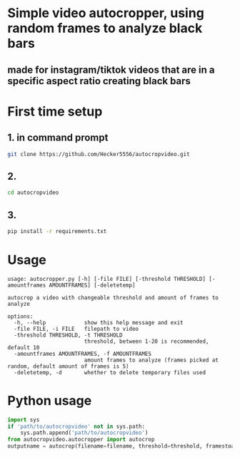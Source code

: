 # Simple video autocropper, using random frames to analyze black bars
## made for instagram/tiktok videos that are in a specific aspect ratio creating black bars

# First time setup
## 1. in command prompt
```bash
git clone https://github.com/Hecker5556/autocropvideo.git
```
## 2.
```bash
cd autocropvideo
```
## 3.
```bash
pip install -r requirements.txt
```

# Usage

```
usage: autocropper.py [-h] [-file FILE] [-threshold THRESHOLD] [-amountframes AMOUNTFRAMES] [-deletetemp]

autocrop a video with changeable threshold and amount of frames to analyze

options:
  -h, --help            show this help message and exit
  -file FILE, -i FILE   filepath to video
  -threshold THRESHOLD, -t THRESHOLD
                        threshold, between 1-20 is recommended, default 10
  -amountframes AMOUNTFRAMES, -f AMOUNTFRAMES
                        amount frames to analyze (frames picked at random, default amount of frames is 5)
  -deletetemp, -d       whether to delete temporary files used
```

# Python usage
```python
import sys
if 'path/to/autocropvideo' not in sys.path:
    sys.path.append('path/to/autocropvideo')
from autocropvideo.autocropper import autocrop
outputname = autocrop(filename=filename, threshold=threshold, framestoanalyze=framestoanalyze, deletetemp=deletetemp)
```
